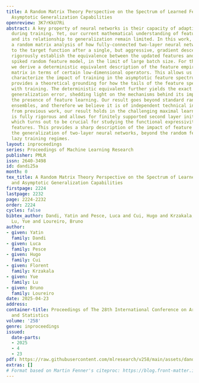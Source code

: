 ```yaml
---
title: A Random Matrix Theory Perspective on the Spectrum of Learned Features and
  Asymptotic Generalization Capabilities
openreview: 3K7rKkU7Ri
abstract: A key property of neural networks is their capacity of adapting to data
  during training. Yet, our current mathematical understanding of feature learning
  and its relationship to generalization remain limited. In this work, we provide
  a random matrix analysis of how fully-connected two-layer neural networks adapt
  to the target function after a single, but aggressive, gradient descent step. We
  rigorously establish the equivalence between the updated features and an isotropic
  spiked random feature model, in the limit of large batch size. For the latter model,
  we derive a deterministic equivalent description of the feature empirical covariance
  matrix in terms of certain low-dimensional operators. This allows us to sharply
  characterize the impact of training in the asymptotic feature spectrum, and in particular,
  provides a theoretical grounding for how the tails of the feature spectrum modify
  with training. The deterministic equivalent further yields the exact asymptotic
  generalization error, shedding light on the mechanisms behind its improvement in
  the presence of feature learning. Our result goes beyond standard random matrix
  ensembles, and therefore we believe it is of independent technical interest. Different
  from previous work, our result holds in the challenging maximal learning rate regime,
  is fully rigorous and allows for finitely supported second layer initialization,
  which turns out to be crucial for studying the functional expressivity of the learned
  features. This provides a sharp description of the impact of feature learning in
  the generalization of two-layer neural networks, beyond the random features and
  lazy training regimes.
layout: inproceedings
series: Proceedings of Machine Learning Research
publisher: PMLR
issn: 2640-3498
id: dandi25a
month: 0
tex_title: A Random Matrix Theory Perspective on the Spectrum of Learned Features
  and Asymptotic Generalization Capabilities
firstpage: 2224
lastpage: 2232
page: 2224-2232
order: 2224
cycles: false
bibtex_author: Dandi, Yatin and Pesce, Luca and Cui, Hugo and Krzakala, Florent and
  Lu, Yue and Loureiro, Bruno
author:
- given: Yatin
  family: Dandi
- given: Luca
  family: Pesce
- given: Hugo
  family: Cui
- given: Florent
  family: Krzakala
- given: Yue
  family: Lu
- given: Bruno
  family: Loureiro
date: 2025-04-23
address:
container-title: Proceedings of The 28th International Conference on Artificial Intelligence
  and Statistics
volume: '258'
genre: inproceedings
issued:
  date-parts:
  - 2025
  - 4
  - 23
pdf: https://raw.githubusercontent.com/mlresearch/v258/main/assets/dandi25a/dandi25a.pdf
extras: []
# Format based on Martin Fenner's citeproc: https://blog.front-matter.io/posts/citeproc-yaml-for-bibliographies/
---
```

